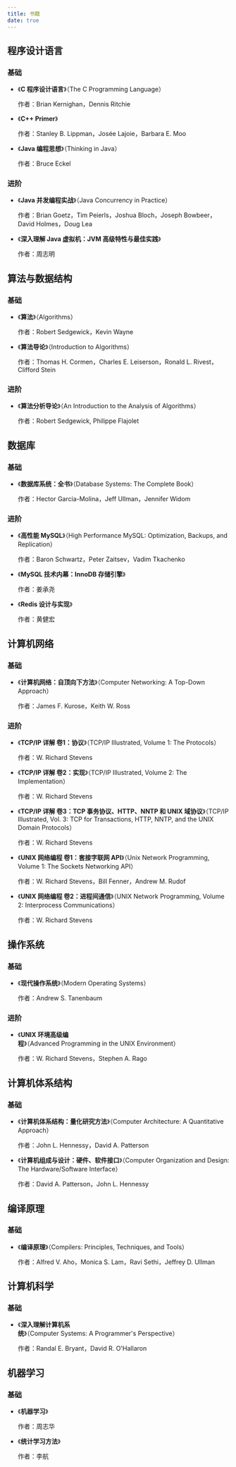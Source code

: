 ```yaml
---
title: 书籍
date: true
---
```


## 程序设计语言

### 基础

- 《**C 程序设计语言**》（The C Programming Language）

  作者：Brian Kernighan，Dennis Ritchie

- 《**C++ Primer**》

  作者：Stanley B. Lippman，Josée Lajoie，Barbara E. Moo

- 《**Java 编程思想**》（Thinking in Java）

  作者：Bruce Eckel

### 进阶

- 《**Java 并发编程实战**》（Java Concurrency in Practice）

  作者：Brian Goetz，Tim Peierls，Joshua Bloch，Joseph Bowbeer，David Holmes，Doug Lea

- 《**深入理解 Java 虚拟机：JVM 高级特性与最佳实践**》

  作者：周志明

## 算法与数据结构

### 基础

- 《**算法**》（Algorithms）

  作者：Robert Sedgewick，Kevin Wayne

- 《**算法导论**》（Introduction to Algorithms）

  作者：Thomas H. Cormen，Charles E. Leiserson，Ronald L. Rivest，Clifford Stein

### 进阶

- 《**算法分析导论**》（An Introduction to the Analysis of Algorithms）

  作者：Robert Sedgewick, Philippe Flajolet

## 数据库

### 基础

- 《**数据库系统：全书**》（Database Systems: The Complete Book）

  作者：Hector Garcia-Molina，Jeff Ullman，Jennifer Widom

### 进阶

- 《**高性能 MySQL**》（High Performance MySQL: Optimization, Backups, and Replication）

  作者：Baron Schwartz，Peter Zaitsev，Vadim Tkachenko

- 《**MySQL 技术内幕：InnoDB 存储引擎**》

  作者：姜承尧

- 《**Redis 设计与实现**》

  作者：黄健宏

## 计算机网络

### 基础

- 《**计算机网络：自顶向下方法**》（Computer Networking: A Top-Down Approach）

  作者：James F. Kurose，Keith W. Ross

### 进阶

- 《**TCP/IP 详解 卷1：协议**》（TCP/IP Illustrated, Volume 1: The Protocols）

  作者：W. Richard Stevens

- 《**TCP/IP 详解 卷2：实现**》（TCP/IP Illustrated, Volume 2: The Implementation）

  作者：W. Richard Stevens

- 《**TCP/IP 详解 卷3：TCP 事务协议、HTTP、NNTP 和 UNIX 域协议**》（TCP/IP Illustrated, Vol. 3: TCP for Transactions, HTTP, NNTP, and the UNIX Domain Protocols）

  作者：W. Richard Stevens

- 《**UNIX 网络编程 卷1：套接字联网 API**》（Unix Network Programming, Volume 1: The Sockets Networking API）

  作者：W. Richard Stevens，Bill Fenner，Andrew M. Rudof

- 《**UNIX 网络编程 卷2：进程间通信**》（UNIX Network Programming, Volume 2: Interprocess Communications）

  作者：W. Richard Stevens

## 操作系统

### 基础

- 《**现代操作系统**》（Modern Operating Systems）

  作者：Andrew S. Tanenbaum

### 进阶

- 《**UNIX 环境高级编程**》（Advanced Programming in the UNIX Environment）

  作者：W. Richard Stevens，Stephen A. Rago

## 计算机体系结构

### 基础

- 《**计算机体系结构：量化研究方法**》（Computer Architecture: A Quantitative Approach）

  作者：John L. Hennessy，David A. Patterson

- 《**计算机组成与设计：硬件、软件接口**》（Computer Organization and Design: The Hardware/Software Interface）

  作者：David A. Patterson，John L. Hennessy

## 编译原理

### 基础

- 《**编译原理**》（Compilers: Principles, Techniques, and Tools）

  作者：Alfred V. Aho，Monica S. Lam，Ravi Sethi，Jeffrey D. Ullman

## 计算机科学

### 基础

- 《**深入理解计算机系统**》（Computer Systems: A Programmer's Perspective）

  作者：Randal E. Bryant，David R. O'Hallaron

## 机器学习

### 基础

- 《**机器学习**》

  作者：周志华

- 《**统计学习方法**》

  作者：李航
